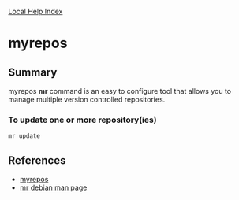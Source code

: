 [Local Help Index](../../index.html)

# myrepos

## Summary

myrepos **mr** command is an easy to configure tool that allows you to manage multiple version controlled repositories.

### To update one or more repository(ies)

```shell
mr update
```

## References

* [myrepos](https://myrepos.branchable.com/)
* [mr debian man page](https://manpages.debian.org/jessie/myrepos/mr.1.en.html)

